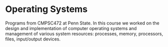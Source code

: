 # Operating Systems
Programs from CMPSC472 at Penn State. In this course we worked on the design and implementation of computer operating systems and management of various system resources: processes, memory, processors, files, input/output devices.
